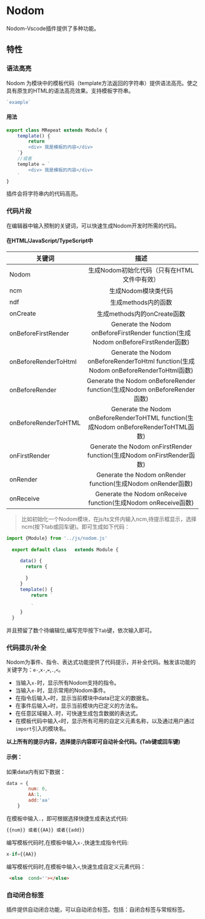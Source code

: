 # Nodom
Nodom-Vscode插件提供了多种功能。

## 特性

### 语法高亮

Nodom 为模块中的模板代码（template方法返回的字符串）提供语法高亮。使之具有原生的HTML的语法高亮效果。支持模板字符串。
``` js
`example`
```

#### 用法

```js
export class MRepeat extends Module {
    template() {
        return `
		<div> 我是模板的内容</div>
	`}
    //或者
    template = `
		<div> 我是模板的内容</div>
	`
}
```
插件会将字符串内的代码高亮。


### 代码片段

在编辑器中输入预制的关键词，可以快速生成Nodom开发时所需的代码。

#### 在HTML/JavaScript/TypeScript中

| 关键词               |                             描述                             |
| -------------------- | :----------------------------------------------------------: |
| Nodom                |         生成Nodom初始化代码（只有在HTML文件中有效）          |
| ncm                  |                     生成Nodom模块类代码                      |
| ndf                  |                     生成methods内的函数                      |
| onCreate             |                 生成methods内的onCreate函数                  |
| onBeforeFirstRender  | Generate the Nodom onBeforeFirstRender function(生成Nodom onBeforeFirstRender函数) |
| onBeforeRenderToHtml | Generate the Nodom onBeforeRenderToHtml function(生成Nodom onBeforeRenderToHtml函数) |
| onBeforeRender       | Generate the Nodom onBeforeRender function(生成Nodom onBeforeRender函数) |
| onBeforeRenderToHTML | Generate the Nodom onBeforeRenderToHTML function(生成Nodom onBeforeRenderToHTML函数) |
| onFirstRender        | Generate the Nodom onFirstRender function(生成Nodom onFirstRender函数) |
| onRender             | Generate the Nodom onRender function(生成Nodom onRender函数) |
| onReceive            | Generate the Nodom onReceive function(生成Nodom onReceive函数) |

> 比如初始化一个Nodom模块，在js/ts文件内输入ncm,待提示框显示，选择ncm(按下tab或回车键)。即可生成如下代码：

 ```js
import {Module} from '../js/nodom.js'
   
   export default class   extends Module {
   
	  data() {
		return {
		 
		}
	  }
	  template() {
		  return `
		  
		  `
	  }
   }
 ```

 并且预留了数个待编辑位,编写完毕按下`Tab`键，依次输入即可。

### 代码提示/补全

Nodom为事件、指令、表达式功能提供了代码提示，并补全代码。触发该功能的关键字为：`e-`,`x-`,`=`,`.`,`<`。

* 当输入`x-`时，显示所有Nodom支持的指令。
* 当输入`e-`时，显示常用的Nodom事件。
* 在指令后输入`=`时，显示当前模块中data已定义的数据名。
* 在事件后输入`=`时，显示当前模块内已定义的方法名。
* 在任意区域输入`.`时，可快速生成包含数据的表达式。
* 在模板代码中输入`<`时，显示所有可用的自定义元素名称，以及通过用户通过`import`引入的模块名。 
  
**以上所有的提示内容，选择提示内容即可自动补全代码。(Tab键或回车键)**  

#### 示例：

如果data内有如下数据：

```js
data = {
		num: 0,
		AA:1,
		add:'aa'
	}
```
  
在模板中输入`.`，即可根据选择快捷生成表达式代码:

```js
{{num}} 或者{{AA}} 或者{{add}} 
```

编写模板代码时,在模板中输入`x-`,快速生成指令代码:

```js
x-if={{AA}} 
```  

编写模板代码时,在模板中输入`<`,快速生成自定义元素代码：

```html
 <else  cond=''></else>
```


### 自动闭合标签

插件提供自动闭合功能，可以自动闭合标签。包括：自闭合标签与常规标签。

